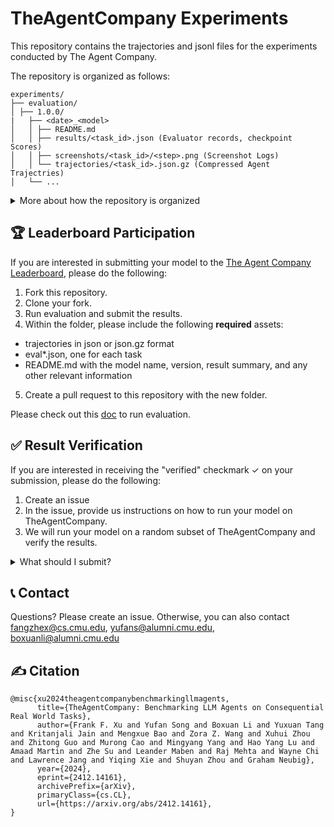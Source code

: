 # TheAgentCompany Experiments
This repository contains the trajectories and jsonl files for the experiments conducted by The Agent Company.

The repository is organized as follows:
```
experiments/
├── evaluation/
│ ├── 1.0.0/
|   ├── <date>_<model>
│   │ ├── README.md
│   │ ├── results/<task_id>.json (Evaluator records, checkpoint Scores)
│   │ ├── screenshots/<task_id>/<step>.png (Screenshot Logs)
│   │ └── trajectories/<task_id>.json.gz (Compressed Agent Trajectries)
│   └── ...
```
<details>
<summary>More about how the repository is organized</summary>
The `evaluation/` folder is organized such that the top level directories are different versions of TheAgentCompany (currently only 1.0.0).
Data for models that were run on that corresponding version are included as subfolders.
Each subfolder contains all the evaluation results for each task with detailed evaluator records, checkpoint scores, agent execution logs, and screenshots (if applicable, e.g. using browser).
These logs are publicly accessible and meant to enable greater reproducibility and transparency of the experiments.
</details>

## 🏆 Leaderboard Participation

If you are interested in submitting your model to the [The Agent Company Leaderboard](https://the-agent-company.com/), please do the following:
1. Fork this repository.
2. Clone your fork.
3. Run evaluation and submit the results.
4. Within the folder, please include the following **required** assets:
- trajectories in json or json.gz format
- eval*.json, one for each task
- README.md with the model name, version, result summary, and any other relevant information
5. Create a pull request to this repository with the new folder.

Please check out this [doc](https://github.com/TheAgentCompany/TheAgentCompany?tab=readme-ov-file#quick-start) to run evaluation.

## ✅ Result Verification

If you are interested in receiving the "verified" checkmark ✓ on your submission, please do the following:

1. Create an issue
2. In the issue, provide us instructions on how to run your model on TheAgentCompany.
3. We will run your model on a random subset of TheAgentCompany and verify the results.

<details>
<summary>What should I submit?</summary>
* Evaluator records: required
* Trajectory upload: required 
* Screenshot: Optional
* Open source: not required, but you get recognized
* Verified: not required, but you get recognized
</details>

## 📞 Contact
Questions? Please create an issue. Otherwise, you can also contact fangzhex@cs.cmu.edu, yufans@alumni.cmu.edu, boxuanli@alumni.cmu.edu

## ✍️ Citation
```
@misc{xu2024theagentcompanybenchmarkingllmagents,
      title={TheAgentCompany: Benchmarking LLM Agents on Consequential Real World Tasks}, 
      author={Frank F. Xu and Yufan Song and Boxuan Li and Yuxuan Tang and Kritanjali Jain and Mengxue Bao and Zora Z. Wang and Xuhui Zhou and Zhitong Guo and Murong Cao and Mingyang Yang and Hao Yang Lu and Amaad Martin and Zhe Su and Leander Maben and Raj Mehta and Wayne Chi and Lawrence Jang and Yiqing Xie and Shuyan Zhou and Graham Neubig},
      year={2024},
      eprint={2412.14161},
      archivePrefix={arXiv},
      primaryClass={cs.CL},
      url={https://arxiv.org/abs/2412.14161}, 
}
```
